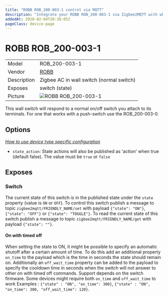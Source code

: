 ```yaml
---
title: "ROBB ROB_200-003-1 control via MQTT"
description: "Integrate your ROBB ROB_200-003-1 via Zigbee2MQTT with whatever smart home infrastructure you are using without the vendor's bridge or gateway."
addedAt: 2020-02-04T20:38:05Z
pageClass: device-page
---
```


<!-- !!!! -->
<!-- ATTENTION: This file is auto-generated through docgen! -->
<!-- You can only edit the "Notes"-Section between the two comment lines "Notes BEGIN" and "Notes END". -->
<!-- Do not use h1 or h2 heading within "## Notes"-Section. -->
<!-- !!!! -->

# ROBB ROB_200-003-1

|     |     |
|-----|-----|
| Model | ROB_200-003-1  |
| Vendor  | [ROBB](/supported-devices/#v=ROBB)  |
| Description | Zigbee AC in wall switch (normal switch) |
| Exposes | switch (state) |
| Picture | ![ROBB ROB_200-003-1](https://www.zigbee2mqtt.io/images/devices/ROB_200-003-1.png) |


<!-- Notes BEGIN: You can edit here. Add "## Notes" headline if not already present. -->
This wall switch will respond to a normal on/off switch you attach to its terminals. For one that works with a push-switch use the ROB_200-003-0.
<!-- Notes END: Do not edit below this line -->



## Options
*[How to use device type specific configuration](../guide/configuration/devices-groups.md#specific-device-options)*

* `state_action`: State actions will also be published as 'action' when true (default false). The value must be `true` or `false`


## Exposes

### Switch 
The current state of this switch is in the published state under the `state` property (value is `ON` or `OFF`).
To control this switch publish a message to topic `zigbee2mqtt/FRIENDLY_NAME/set` with payload `{"state": "ON"}`, `{"state": "OFF"}` or `{"state": "TOGGLE"}`.
To read the current state of this switch publish a message to topic `zigbee2mqtt/FRIENDLY_NAME/get` with payload `{"state": ""}`.

#### On with timed off
When setting the state to ON, it might be possible to specify an automatic shutoff after a certain amount of time. To do this add an additional property `on_time` to the payload which is the time in seconds the state should remain on.
Additionally an `off_wait_time` property can be added to the payload to specify the cooldown time in seconds when the switch will not answer to other on with timed off commands.
Support depends on the switch firmware. Some devices might require both `on_time` and `off_wait_time` to work
Examples : `{"state" : "ON", "on_time": 300}`, `{"state" : "ON", "on_time": 300, "off_wait_time": 120}`.

